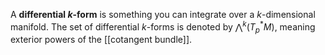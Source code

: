 A **differential $k$-form** is something you can integrate over a $k$-dimensional manifold. The set of differential $k$-forms is denoted by $\bigwedge^k (T_p^* M)$, meaning exterior powers of the [[cotangent bundle]].
